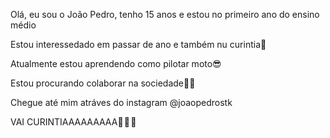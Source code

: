 Olá, eu sou o João Pedro, tenho 15 anos e estou no primeiro ano do ensino médio

Estou interessedado em passar de ano e também nu curintia🤬 

Atualmente estou aprendendo como pilotar moto😎 

Estou procurando colaborar na sociedade😮‍💨 

Chegue até mim atráves do instagram @joaopedrostk

VAI CURINTIAAAAAAAAA🦅 🖤 🤍 
